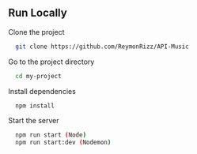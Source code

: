 ## Run Locally

Clone the project

```bash
  git clone https://github.com/ReymonRizz/API-Music
```

Go to the project directory

```bash
  cd my-project
```

Install dependencies

```bash
  npm install
```

Start the server

```bash
  npm run start (Node)
  npm run start:dev (Nodemon)
```

